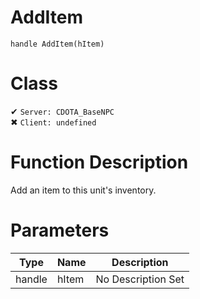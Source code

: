 # AddItem
```
handle AddItem(hItem)
```
# Class
✔ `Server: CDOTA_BaseNPC`  
✖ `Client: undefined`  

# Function Description
Add an item to this unit's inventory.
# Parameters
Type|Name|Description
--|--|--
handle|hItem|No Description Set
